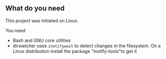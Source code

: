 ## What do you need

This project was initiated on Linux.

You need

* Bash and GNU core utilities
* dirwatcher uses `inotifywait` to detect changes in the filesystem. On a Linux distribution install the package "inotify-tools"to get it